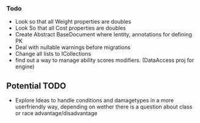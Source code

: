 

### Todo
* Look so that all Weight properties are doubles
* Look So that all Cost properties are doubles
* Create Abstract BaseDocument where Ientity<string>, annotations for defining PK
* Deal with nullable warnings before migrations
* Change all lists to ICollections
* find out a way to manage ability scores modifiers. (DataAccess proj for engine)


## Potential TODO
* Explore Ideas to handle conditions and damagetypes in a more userfriendly way, depending
  on wether there is a question about class or race advantage/disadvantage




